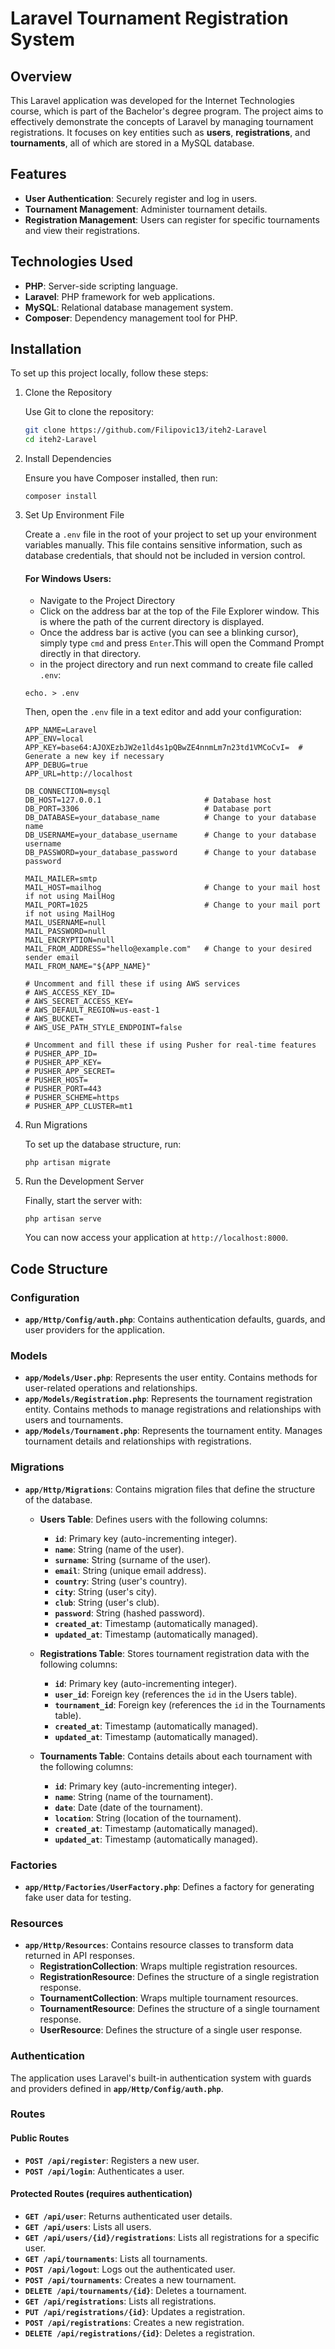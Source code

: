 # Laravel Tournament Registration System

## Overview

This Laravel application was developed for the Internet Technologies course, which is part of the Bachelor's degree program. The project aims to effectively demonstrate the concepts of Laravel by managing tournament registrations. It focuses on key entities such as **users**, **registrations**, and **tournaments**, all of which are stored in a MySQL database.

## Features

-   **User Authentication**: Securely register and log in users.
-   **Tournament Management**: Administer tournament details.
-   **Registration Management**: Users can register for specific tournaments and view their registrations.

## Technologies Used

-   **PHP**: Server-side scripting language.
-   **Laravel**: PHP framework for web applications.
-   **MySQL**: Relational database management system.
-   **Composer**: Dependency management tool for PHP.

## Installation

To set up this project locally, follow these steps:

1. Clone the Repository

    Use Git to clone the repository:

    ```bash
    git clone https://github.com/Filipovic13/iteh2-Laravel
    cd iteh2-Laravel
    ```

2. Install Dependencies

    Ensure you have Composer installed, then run:

    ```
    composer install
    ```

3. Set Up Environment File

    Create a `.env` file in the root of your project to set up your environment variables manually. This file contains sensitive information, such as database credentials, that should not be included in version control.

    #### For Windows Users:

    - Navigate to the Project Directory
    - Click on the address bar at the top of the File Explorer window. This is where the path of the current directory is displayed.
    - Once the address bar is active (you can see a blinking cursor), simply type `cmd` and press `Enter`.This will open the Command Prompt directly in that directory.
    - in the project directory and run next command to create file called `.env`:

    ```
    echo. > .env
    ```

    Then, open the `.env` file in a text editor and add your configuration:

    ```
    APP_NAME=Laravel
    APP_ENV=local
    APP_KEY=base64:AJOXEzbJW2e1ld4s1pQBwZE4nnmLm7n23td1VMCoCvI=  # Generate a new key if necessary
    APP_DEBUG=true
    APP_URL=http://localhost

    DB_CONNECTION=mysql
    DB_HOST=127.0.0.1                       # Database host
    DB_PORT=3306                            # Database port
    DB_DATABASE=your_database_name          # Change to your database name
    DB_USERNAME=your_database_username      # Change to your database username
    DB_PASSWORD=your_database_password      # Change to your database password

    MAIL_MAILER=smtp
    MAIL_HOST=mailhog                       # Change to your mail host if not using MailHog
    MAIL_PORT=1025                          # Change to your mail port if not using MailHog
    MAIL_USERNAME=null
    MAIL_PASSWORD=null
    MAIL_ENCRYPTION=null
    MAIL_FROM_ADDRESS="hello@example.com"   # Change to your desired sender email
    MAIL_FROM_NAME="${APP_NAME}"

    # Uncomment and fill these if using AWS services
    # AWS_ACCESS_KEY_ID=
    # AWS_SECRET_ACCESS_KEY=
    # AWS_DEFAULT_REGION=us-east-1
    # AWS_BUCKET=
    # AWS_USE_PATH_STYLE_ENDPOINT=false

    # Uncomment and fill these if using Pusher for real-time features
    # PUSHER_APP_ID=
    # PUSHER_APP_KEY=
    # PUSHER_APP_SECRET=
    # PUSHER_HOST=
    # PUSHER_PORT=443
    # PUSHER_SCHEME=https
    # PUSHER_APP_CLUSTER=mt1

    ```

4. Run Migrations

    To set up the database structure, run:

    ```
    php artisan migrate
    ```

5. Run the Development Server

    Finally, start the server with:

    ```
    php artisan serve
    ```

    You can now access your application at `http://localhost:8000`.

## Code Structure

### Configuration

-   **`app/Http/Config/auth.php`**: Contains authentication defaults, guards, and user providers for the application.

### Models

-   **`app/Models/User.php`**: Represents the user entity. Contains methods for user-related operations and relationships.
-   **`app/Models/Registration.php`**: Represents the tournament registration entity. Contains methods to manage registrations and relationships with users and tournaments.
-   **`app/Models/Tournament.php`**: Represents the tournament entity. Manages tournament details and relationships with registrations.

### Migrations

-   **`app/Http/Migrations`**: Contains migration files that define the structure of the database.

    -   **Users Table**: Defines users with the following columns:

        -   **`id`**: Primary key (auto-incrementing integer).
        -   **`name`**: String (name of the user).
        -   **`surname`**: String (surname of the user).
        -   **`email`**: String (unique email address).
        -   **`country`**: String (user's country).
        -   **`city`**: String (user's city).
        -   **`club`**: String (user's club).
        -   **`password`**: String (hashed password).
        -   **`created_at`**: Timestamp (automatically managed).
        -   **`updated_at`**: Timestamp (automatically managed).

    -   **Registrations Table**: Stores tournament registration data with the following columns:

        -   **`id`**: Primary key (auto-incrementing integer).
        -   **`user_id`**: Foreign key (references the `id` in the Users table).
        -   **`tournament_id`**: Foreign key (references the `id` in the Tournaments table).
        -   **`created_at`**: Timestamp (automatically managed).
        -   **`updated_at`**: Timestamp (automatically managed).

    -   **Tournaments Table**: Contains details about each tournament with the following columns:
        -   **`id`**: Primary key (auto-incrementing integer).
        -   **`name`**: String (name of the tournament).
        -   **`date`**: Date (date of the tournament).
        -   **`location`**: String (location of the tournament).
        -   **`created_at`**: Timestamp (automatically managed).
        -   **`updated_at`**: Timestamp (automatically managed).

### Factories

-   **`app/Http/Factories/UserFactory.php`**: Defines a factory for generating fake user data for testing.

### Resources

-   **`app/Http/Resources`**: Contains resource classes to transform data returned in API responses.
    -   **RegistrationCollection**: Wraps multiple registration resources.
    -   **RegistrationResource**: Defines the structure of a single registration response.
    -   **TournamentCollection**: Wraps multiple tournament resources.
    -   **TournamentResource**: Defines the structure of a single tournament response.
    -   **UserResource**: Defines the structure of a single user response.

### Authentication

The application uses Laravel's built-in authentication system with guards and providers defined in **`app/Http/Config/auth.php`**.

### Routes

#### Public Routes

-   **`POST /api/register`**: Registers a new user.
-   **`POST /api/login`**: Authenticates a user.

#### Protected Routes (requires authentication)

-   **`GET /api/user`**: Returns authenticated user details.
-   **`GET /api/users`**: Lists all users.
-   **`GET /api/users/{id}/registrations`**: Lists all registrations for a specific user.
-   **`GET /api/tournaments`**: Lists all tournaments.
-   **`POST /api/logout`**: Logs out the authenticated user.
-   **`POST /api/tournaments`**: Creates a new tournament.
-   **`DELETE /api/tournaments/{id}`**: Deletes a tournament.
-   **`GET /api/registrations`**: Lists all registrations.
-   **`PUT /api/registrations/{id}`**: Updates a registration.
-   **`POST /api/registrations`**: Creates a new registration.
-   **`DELETE /api/registrations/{id}`**: Deletes a registration.
